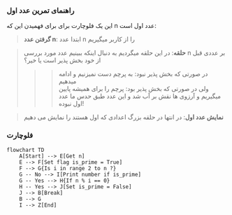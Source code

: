 ### راهنمای تمرین عدد اول

این یک فلوچارت برای برای فهمیدن این که n عدد اول است:

> **گرفتن عدد n**: ابتدا عدد n را از کاربر میگیریم

> **حلقه**: در این حلقه میگردیم به دنبال اینکه ببینیم عدد مورد بررسی n بر عددی قبل از خود بخش پذیر است یا خیر؟
>
> > > در صورتی که بخش پذیر نبود: به پرچم دست نمیزنیم و ادامه میدهیم  
> > > ولی در صورتی که بخش پذیر بود: پرچم را برای همیشه پایین میگیریم و آرزوی ها نقش بر آب شد و این عدد طبق حدس ما عدد اول نبوده!

> **نمایش عدد اول**: در انتها در حلقه بزرگ اعدادی که اول هستند را نمایش می دهیم

### فلوچارت

```mermaid
flowchart TD
    A[Start] --> E[Get n]
    E --> F[Set flag is_prime = True]
    F --> G{Is i in range 2 to n ?}
    G -- No --> I[Print number if is_prime]
    G -- Yes --> H{If n % i == 0}
    H -- Yes --> J[Set is_prime = False]
    J --> B[Break]
    B --> G
    I --> Z[End]
```
